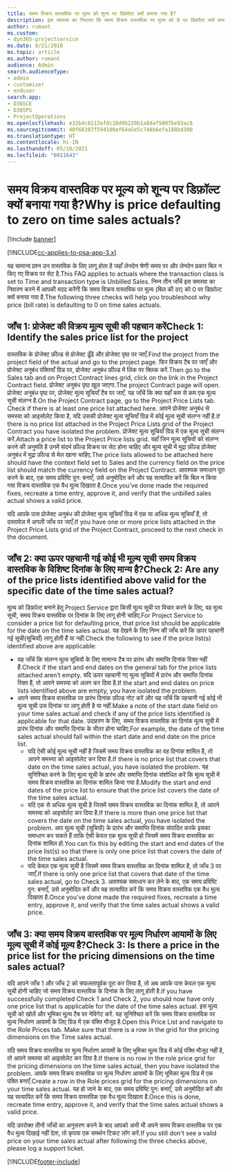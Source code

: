 ```yaml
---
title: समय विक्रय वास्तविक पर मूल्य को शून्य पर डिफ़ॉल्ट क्यों बनाया गया है?
description: इस समस्या का निवारण कि समय विक्रय वास्तविक पर मूल्य को 0 पर डिफ़ॉल्ट क्यों बनाया गया है.
author: rumant
ms.custom:
- dyn365-projectservice
ms.date: 8/21/2018
ms.topic: article
ms.author: rumant
audience: Admin
search.audienceType:
- admin
- customizer
- enduser
search.app:
- D365CE
- D365PS
- ProjectOperations
ms.openlocfilehash: e32b4c8113afdc18d9b220b1a8daf5007be93ac8
ms.sourcegitcommit: 40f68387f594180af64a5e5c748b6efa188bd300
ms.translationtype: HT
ms.contentlocale: hi-IN
ms.lasthandoff: 05/10/2021
ms.locfileid: "6011643"
---
```

# <a name="why-is-price-defaulting-to-zero-on-time-sales-actuals"></a><span data-ttu-id="636dd-103">समय विक्रय वास्तविक पर मूल्य को शून्य पर डिफ़ॉल्ट क्यों बनाया गया है?</span><span class="sxs-lookup"><span data-stu-id="636dd-103">Why is price defaulting to zero on time sales actuals?</span></span>

[!include [banner](../includes/psa-now-project-operations.md)]

[!INCLUDE[cc-applies-to-psa-app-3.x](../includes/cc-applies-to-psa-app-3x.md)]

<span data-ttu-id="636dd-104">यह सामान्य प्रश्न उन वास्तविक के लिए लागू होता है जहाँ लेनदेन श्रेणी समय पर और लेनदेन प्रकार बिल न किए गए विक्रय पर सेट है.</span><span class="sxs-lookup"><span data-stu-id="636dd-104">This FAQ applies to actuals where the transaction class is set to Time and transaction type is Unbilled Sales.</span></span> <span data-ttu-id="636dd-105">निम्न तीन जाँचें इस समस्या का निवारण करने में आपकी मदद करेंगी कि समय विक्रय वास्तविक पर मूल्य (बिल की दर) को 0 पर डिफ़ॉल्ट क्यों बनाया गया है.</span><span class="sxs-lookup"><span data-stu-id="636dd-105">The following three checks will help you troubleshoot why price (bill rate) is defaulting to 0 on time sales actuals.</span></span>

## <a name="check-1-identify-the-sales-price-list-for-the-project"></a><span data-ttu-id="636dd-106">जाँच 1: प्रोजेक्ट की विक्रय मूल्य सूची की पहचान करें</span><span class="sxs-lookup"><span data-stu-id="636dd-106">Check 1: Identify the sales price list for the project</span></span>

<span data-ttu-id="636dd-107">वास्तविक के प्रोजेक्ट फ़ील्ड से प्रोजेक्ट ढूँढें और प्रोजेक्ट पृष्ठ पर जाएँ.</span><span class="sxs-lookup"><span data-stu-id="636dd-107">Find the project from the project field of the actual and go to the project page.</span></span> <span data-ttu-id="636dd-108">फिर विक्रय टैब पर जाएँ और प्रोजेक्ट अनुबंध पंक्तियाँ ग्रिड पर, प्रोजेक्ट अनुबंध फ़ील्ड में लिंक पर क्लिक करें.</span><span class="sxs-lookup"><span data-stu-id="636dd-108">Then go to the Sales tab and on Project Contract lines grid, click on the link in the Project Contract field.</span></span> <span data-ttu-id="636dd-109">प्रोजेक्ट अनुबंध पृष्ठ खुल जाएगा.</span><span class="sxs-lookup"><span data-stu-id="636dd-109">The project Contract page will open.</span></span> <span data-ttu-id="636dd-110">प्रोजेक्ट अनुबंध पृष्ठ पर, प्रोजेक्ट मूल्य सूचियाँ टैब पर जाएँ. यह जाँचें कि क्या यहाँ कम से कम एक मूल्य सूची संलग्न है.</span><span class="sxs-lookup"><span data-stu-id="636dd-110">On the Project Contract page, go to the Project Price Lists tab. Check if there is at least one price list attached here.</span></span> <span data-ttu-id="636dd-111">आपने प्रोजेक्ट अनुबंध से समस्या को आइसोलेट किया है, यदि उसकी प्रोजेक्ट मूल्य सूचियाँ ग्रिड में कोई मूल्य सूची संलग्न नहीं है.</span><span class="sxs-lookup"><span data-stu-id="636dd-111">If there is no price list attached in the Project Price Lists grid of the Project Contract you have isolated the problem.</span></span> <span data-ttu-id="636dd-112">प्रोजेक्ट मूल्य सूचियाँ ग्रिड में एक मूल्य सूची संलग्न करें.</span><span class="sxs-lookup"><span data-stu-id="636dd-112">Attach a price list to the Project Price lists grid.</span></span> <span data-ttu-id="636dd-113">यहाँ जिन मूल्य सूचियों को संलग्न करने की अनुमति है उनमें संदर्भ फ़ील्ड विक्रय पर सेट होना चाहिए और मूल्य सूची में मुद्रा फ़ील्ड प्रोजेक्ट अनुबंध में मुद्रा फ़ील्ड से मेल खाना चाहिए.</span><span class="sxs-lookup"><span data-stu-id="636dd-113">The price lists allowed to be attached here should have the context field set to Sales and the currency field on the price list should match the currency field on the Project Contract.</span></span> <span data-ttu-id="636dd-114">आवश्यक समाधान पूरा करने के बाद, एक समय प्रविष्टि पुन: बनाएँ, उसे अनुमोदित करें और यह सत्यापित करें कि बिल न किया गया विक्रय वास्तविक एक वैध मूल्य दिखाता है.</span><span class="sxs-lookup"><span data-stu-id="636dd-114">Once you’ve done made the required fixes, recreate a time entry, approve it, and verify that the unbilled sales actual shows a valid price.</span></span> 

<span data-ttu-id="636dd-115">यदि आपके पास प्रोजेक्ट अनुबंध की प्रोजेक्ट मूल्य सूचियाँ ग्रिड में एक या अधिक मूल्य सूचियाँ हैं, तो दस्तावेज़ में अगली जाँच पर जाएँ.</span><span class="sxs-lookup"><span data-stu-id="636dd-115">If you have one or more price lists attached in the Project Price Lists grid of the Project Contract, proceed to the next check in the document.</span></span>

## <a name="check-2-are-any-of-the-price-lists-identified-above-valid-for-the-specific-date-of-the-time-sales-actual"></a><span data-ttu-id="636dd-116">जाँच 2: क्या ऊपर पहचानी गई कोई भी मूल्य सूची समय विक्रय वास्तविक के विशिष्ट दिनांक के लिए मान्य है?</span><span class="sxs-lookup"><span data-stu-id="636dd-116">Check 2: Are any of the price lists identified above valid for the specific date of the time sales actual?</span></span>

<span data-ttu-id="636dd-117">मूल्य को डिफ़ॉल्ट बनाने हेतु Project Service द्वारा किसी मूल्य सूची पर विचार करने के लिए, वह मूल्य सूची, समय विक्रय वास्तविक पर दिनांक के लिए लागू होनी चाहिए.</span><span class="sxs-lookup"><span data-stu-id="636dd-117">For Project Service to consider a price list for defaulting price, that price list should be applicable for the date on the time sales actual.</span></span> <span data-ttu-id="636dd-118">यह देखने के लिए निम्न की जाँच करें कि ऊपर पहचानी गई सूची(सूचियाँ) लागू होती हैं या नहीं.</span><span class="sxs-lookup"><span data-stu-id="636dd-118">Check the following to see if the price list(s) identified above are applicable:</span></span>
- <span data-ttu-id="636dd-119">यह जाँचें कि संलग्न मूल्य सूचियों के लिए सामान्य टैब पर प्रारंभ और समाप्ति दिनांक रिक्त नहीं हैं.</span><span class="sxs-lookup"><span data-stu-id="636dd-119">Check if the start and end dates on the general tab for the price lists attached aren’t empty.</span></span> <span data-ttu-id="636dd-120">यदि ऊपर पहचानी गए मूल्य सूचियों में प्रारंभ और समाप्ति दिनांक रिक्त हैं, तो आपने समस्या को अलग कर दिया है.</span><span class="sxs-lookup"><span data-stu-id="636dd-120">If the start and end dates on price lists identified above are empty, you have isolated the problem.</span></span> 
- <span data-ttu-id="636dd-121">अपने समय विक्रय वास्तविक पर प्रारंभ दिनांक फ़ील्ड नोट करें और यह जाँचें कि पहचानी गई कोई भी मूल्य सूची उस दिनांक पर लागू होती है या नहीं.</span><span class="sxs-lookup"><span data-stu-id="636dd-121">Make a note of the start date field on your time sales actual and check if any of the price lists identified is applicable for that date.</span></span> <span data-ttu-id="636dd-122">उदाहरण के लिए, समय विक्रय वास्तविक का दिनांक मूल्य सूची में प्रारंभ दिनांक और समाप्ति दिनांक के भीतर होना चाहिए.</span><span class="sxs-lookup"><span data-stu-id="636dd-122">For example, the date of the time sales actual should fall within the start date and end date on the price list.</span></span> 
    - <span data-ttu-id="636dd-123">यदि ऐसी कोई मूल्य सूची नहीं है जिसमें समय विक्रय वास्तविक का वह दिनांक शामिल है, तो आपने समस्या को आइसोलेट कर दिया है.</span><span class="sxs-lookup"><span data-stu-id="636dd-123">If there is no price list that covers that date on the time sales actual, you have isolated the problem.</span></span> <span data-ttu-id="636dd-124">यह सुनिश्चित करने के लिए मूल्य सूची के प्रारंभ और समाप्ति दिनांक संशोधित करें कि मूल्य सूची में समय विक्रय वास्तविक का दिनांक शामिल किया गया है.</span><span class="sxs-lookup"><span data-stu-id="636dd-124">Modify the start and end dates of the price list to ensure that the price list covers the date of the time sales actual.</span></span> 
    - <span data-ttu-id="636dd-125">यदि एक से अधिक मूल्य सूची है जिसमें समय विक्रय वास्तविक का दिनांक शामिल है, तो आपने समस्या को आइसोलेट कर दिया है.</span><span class="sxs-lookup"><span data-stu-id="636dd-125">If there is more than one price list that covers the date on the time sales actual, you have isolated the problem.</span></span> <span data-ttu-id="636dd-126">आप मूल्य सूची (सूचियों) के प्रारंभ और समाप्ति दिनांक संपादित करके इसका समाधान कर सकते हैं ताकि ऐसी केवल एक मूल्य सूची हो जिसमें समय विक्रय वास्तविक का दिनांक शामिल हो.</span><span class="sxs-lookup"><span data-stu-id="636dd-126">You can fix this by editing the start and end dates of the price list(s) so that there is only one price list that covers the date of the time sales actual.</span></span> 
    - <span data-ttu-id="636dd-127">यदि केवल एक मूल्य सूची है जिसमें समय विक्रय वास्तविक का दिनांक शामिल है, तो जाँच 3 पर जाएँ.</span><span class="sxs-lookup"><span data-stu-id="636dd-127">If there is only one price list that covers that date of the time sales actual, go to Check 3.</span></span>
<span data-ttu-id="636dd-128">आवश्यक समाधान कर लेने के बाद, एक समय प्रविष्टि पुन: बनाएँ, उसे अनुमोदित करें और यह सत्यापित करें कि समय विक्रय वास्तविक एक वैध मूल्य दिखाता है.</span><span class="sxs-lookup"><span data-stu-id="636dd-128">Once you’ve done made the required fixes, recreate a time entry, approve it, and verify that the time sales actual shows a valid price.</span></span>

## <a name="check-3-is-there-a-price-in-the-price-list-for-the-pricing-dimensions-on-the-time-sales-actual"></a><span data-ttu-id="636dd-129">जाँच 3: क्या समय विक्रय वास्तविक पर मूल्य निर्धारण आयामों के लिए मूल्य सूची में कोई मूल्य है?</span><span class="sxs-lookup"><span data-stu-id="636dd-129">Check 3: Is there a price in the price list for the pricing dimensions on the time sales actual?</span></span>

<span data-ttu-id="636dd-130">यदि आपने जाँच 1 और जाँच 2 को सफलतापूर्वक पूरा कर लिया है, तो अब आपके पास केवल एक मूल्य सूची होनी चाहिए जो समय विक्रय वास्तविक के दिनांक के लिए लागू होती है.</span><span class="sxs-lookup"><span data-stu-id="636dd-130">If you have successfully completed Check 1 and Check 2, you should now have only one price list that is applicable for the date of the time sales actual.</span></span> <span data-ttu-id="636dd-131">इस मूल्य सूची को खोलें और भूमिका मू्ल्य टैब पर नेविगेट करें. यह सुनिश्चित करें कि समय विक्रय वास्तविक पर मूल्य निर्धारण आयामों के लिए ग्रिड में एक पंक्ति मौजूद है.</span><span class="sxs-lookup"><span data-stu-id="636dd-131">Open this Price List and navigate to the Role Prices tab. Make sure that there is a row in the grid for the pricing dimensions on the Time sales actual.</span></span>

<span data-ttu-id="636dd-132">यदि समय विक्रय वास्तविक पर मूल्य निर्धारण आयामों के लिए भूमिका मू्ल्य ग्रिड में कोई पंक्ति मौजूद नहीं है, तो आपने समस्या को आइसोलेट कर दिया है.</span><span class="sxs-lookup"><span data-stu-id="636dd-132">If there is no row in the role price grid for the pricing dimensions on the time sales actual, then you have isolated the problem.</span></span> <span data-ttu-id="636dd-133">आपके समय विक्रय वास्तविक पर मूल्य निर्धारण आयामों के लिए भूमिका मू्ल्य ग्रिड में एक पंक्ति बनाएँ.</span><span class="sxs-lookup"><span data-stu-id="636dd-133">Create a row in the Role prices grid for the pricing dimensions on your time sales actual.</span></span> <span data-ttu-id="636dd-134">यह हो जाने के बाद, एक समय प्रविष्टि पुन: बनाएँ, उसे अनुमोदित करें और यह सत्यापित करें कि समय विक्रय वास्तविक एक वैध मूल्य दिखाता है.</span><span class="sxs-lookup"><span data-stu-id="636dd-134">Once this is done, recreate time entry, approve it, and verify that the time sales actual shows a valid price.</span></span>

<span data-ttu-id="636dd-135">यदि उपरोक्त तीनों जाँचों का अनुसरण करने के बाद आपको अभी भी अपने समय विक्रय वास्तविक पर एक वैध मूल्य दिखाई नहीं देता, तो कृपया एक समर्थन टिकट लॉग करें.</span><span class="sxs-lookup"><span data-stu-id="636dd-135">If you still don't see a valid price on your time sales actual after following the three checks above, please log a support ticket.</span></span> 



[!INCLUDE[footer-include](../includes/footer-banner.md)]